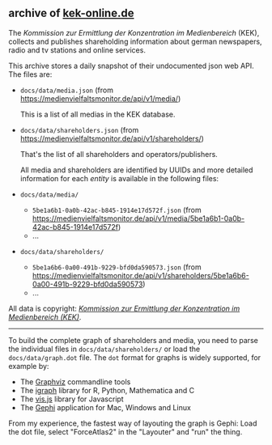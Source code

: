 ## archive of [kek-online.de](https://www.kek-online.de/medienkonzentration/mediendatenbank#/)

The *Kommission zur Ermittlung der Konzentration 
im Medienbereich* (KEK), collects and publishes shareholding
information about german newspapers, radio and tv stations and
online services. 

This archive stores a daily snapshot of their undocumented 
json web API. The files are:

- `docs/data/media.json` (from https://medienvielfaltsmonitor.de/api/v1/media/)
  
  This is a list of all medias in the KEK database. 
  
- `docs/data/shareholders.json` (from https://medienvielfaltsmonitor.de/api/v1/shareholders/)

  That's the list of all shareholders and operators/publishers.
  
  All media and shareholders are identified by UUIDs and more
  detailed information for each *entity* is available 
  in the following files:

- `docs/data/media/` 
  - `5be1a6b1-0a0b-42ac-b845-1914e17d572f.json` (from https://medienvielfaltsmonitor.de/api/v1/media/5be1a6b1-0a0b-42ac-b845-1914e17d572f)
  - ...
- `docs/data/shareholders/` 
  - `5be1a6b6-0a00-491b-9229-bfd0da590573.json` (from https://medienvielfaltsmonitor.de/api/v1/shareholders/5be1a6b6-0a00-491b-9229-bfd0da590573)
  - ...

All data is copyright:
[*Kommission zur Ermittlung der Konzentration im Medienbereich (KEK)*](https://www.kek-online.de/impressum).

---

To build the complete graph of shareholders and media, you need
to parse the individual files in `docs/data/shareholders/` or load
the `docs/data/graph.dot` file. The `dot` format for graphs is 
widely supported, for example by:

- The [Graphviz](https://graphviz.org/) commandline tools
- The [igraph](https://igraph.org/) library for R, Python, Mathematica and C
- The [vis.js](https://visjs.org/) library for Javascript
- The [Gephi](https://gephi.org/) application for Mac, Windows and Linux

From my experience, the fastest way of layouting the graph is Gephi:
Load the dot file, select "ForceAtlas2" in the "Layouter" and "run"
the thing.

